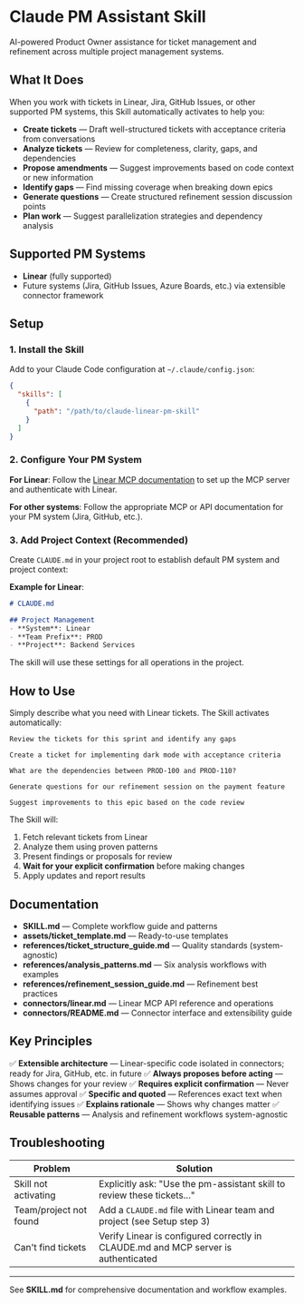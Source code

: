 # Claude PM Assistant Skill

AI-powered Product Owner assistance for ticket management and refinement across multiple project management systems.

## What It Does

When you work with tickets in Linear, Jira, GitHub Issues, or other supported PM systems, this Skill automatically activates to help you:

- **Create tickets** — Draft well-structured tickets with acceptance criteria from conversations
- **Analyze tickets** — Review for completeness, clarity, gaps, and dependencies
- **Propose amendments** — Suggest improvements based on code context or new information
- **Identify gaps** — Find missing coverage when breaking down epics
- **Generate questions** — Create structured refinement session discussion points
- **Plan work** — Suggest parallelization strategies and dependency analysis

## Supported PM Systems

- **Linear** (fully supported)
- Future systems (Jira, GitHub Issues, Azure Boards, etc.) via extensible connector framework

## Setup

### 1. Install the Skill
Add to your Claude Code configuration at `~/.claude/config.json`:

```json
{
  "skills": [
    {
      "path": "/path/to/claude-linear-pm-skill"
    }
  ]
}
```

### 2. Configure Your PM System

**For Linear**:
Follow the [Linear MCP documentation](https://linear.app/docs/mcp) to set up the MCP server and authenticate with Linear.

**For other systems**:
Follow the appropriate MCP or API documentation for your PM system (Jira, GitHub, etc.).

### 3. Add Project Context (Recommended)
Create `CLAUDE.md` in your project root to establish default PM system and project context:

**Example for Linear**:
```markdown
# CLAUDE.md

## Project Management
- **System**: Linear
- **Team Prefix**: PROD
- **Project**: Backend Services
```

The skill will use these settings for all operations in the project.

## How to Use

Simply describe what you need with Linear tickets. The Skill activates automatically:

```
Review the tickets for this sprint and identify any gaps

Create a ticket for implementing dark mode with acceptance criteria

What are the dependencies between PROD-100 and PROD-110?

Generate questions for our refinement session on the payment feature

Suggest improvements to this epic based on the code review
```

The Skill will:
1. Fetch relevant tickets from Linear
2. Analyze them using proven patterns
3. Present findings or proposals for review
4. **Wait for your explicit confirmation** before making changes
5. Apply updates and report results

## Documentation

- **SKILL.md** — Complete workflow guide and patterns
- **assets/ticket_template.md** — Ready-to-use templates
- **references/ticket_structure_guide.md** — Quality standards (system-agnostic)
- **references/analysis_patterns.md** — Six analysis workflows with examples
- **references/refinement_session_guide.md** — Refinement best practices
- **connectors/linear.md** — Linear MCP API reference and operations
- **connectors/README.md** — Connector interface and extensibility guide

## Key Principles

✅ **Extensible architecture** — Linear-specific code isolated in connectors; ready for Jira, GitHub, etc. in future
✅ **Always proposes before acting** — Shows changes for your review
✅ **Requires explicit confirmation** — Never assumes approval
✅ **Specific and quoted** — References exact text when identifying issues
✅ **Explains rationale** — Shows why changes matter
✅ **Reusable patterns** — Analysis and refinement workflows system-agnostic

## Troubleshooting

| Problem | Solution |
|---------|----------|
| Skill not activating | Explicitly ask: "Use the pm-assistant skill to review these tickets..." |
| Team/project not found | Add a `CLAUDE.md` file with Linear team and project (see Setup step 3) |
| Can't find tickets | Verify Linear is configured correctly in CLAUDE.md and MCP server is authenticated |

---

See **SKILL.md** for comprehensive documentation and workflow examples.
